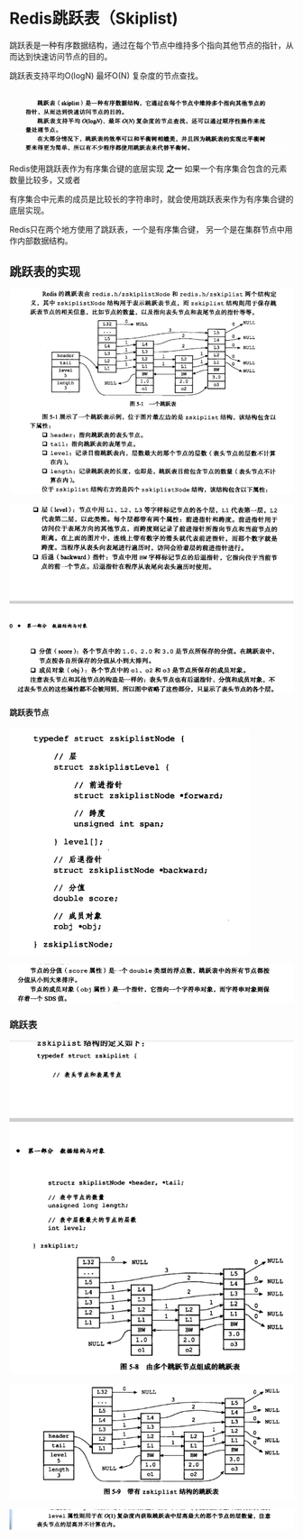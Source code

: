 # Redis跳跃表（Skiplist)

跳跃表是一种有序数据结构，通过在每个节点中维持多个指向其他节点的指针，从而达到快速访问节点的目的。

跳跃表支持平均O(logN) 最坏O(N) 复杂度的节点查找。

![image-20210220120154759](assets/image-20210220120154759.png)

Redis使用跳跃表作为有序集合键的底层实现 **之一** 如果一个有序集合包含的元素数量比较多，又或者

有序集合中元素的成员是比较长的字符串时，就会使用跳跃表来作为有序集合键的底层实现。

Redis只在两个地方使用了跳跃表，一个是有序集合键， 另一个是在集群节点中用作内部数据结构。

## 跳跃表的实现

![image-20201012161923653](assets/image-20201012161923653.png)

![image-20201012162157469](assets/image-20201012162157469.png)

#### 跳跃表节点

![image-20201012164407529](assets/image-20201012164407529.png)

![image-20201012165514800](assets/image-20201012165514800.png)

### 跳跃表

![image-20201012165704430](assets/image-20201012165704430.png)

![image-20201012165728178](assets/image-20201012165728178.png)

![image-20201012165747943](assets/image-20201012165747943.png)